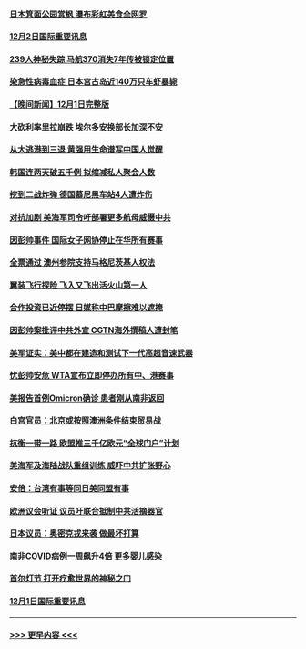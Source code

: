 #### [日本箕面公园赏枫 瀑布彩虹美食全网罗](../pages/prog202/a103283163.md?t=12022001) 
#### [12月2日国际重要讯息](../pages/prog202/a103283159.md?t=12022001) 
#### [239人神秘失踪 马航370消失7年传被锁定位置](../pages/prog202/a103283103.md?t=12022001) 
#### [染急性病毒血症 日本宫古岛近140万只车虾暴毙](../pages/prog202/a103283039.md?t=12022001) 
#### [【晚间新闻】12月1日完整版](../pages/prog202/a103282922.md?t=12022001) 
#### [大砍利率里拉崩跌 埃尔多安换部长加深不安](../pages/prog202/a103282955.md?t=12022001) 
#### [从大逃港到三退 黄强用生命谱写中国人觉醒](../pages/prog202/a103281774.md?t=12022001) 
#### [韩国连两天破五千例 拟缩减私人聚会人数](../pages/prog202/a103282921.md?t=12022001) 
#### [挖到二战炸弹 德国慕尼黑车站4人遭炸伤](../pages/prog202/a103282859.md?t=12022001) 
#### [对抗加剧 美海军司令吁部署更多航母威慑中共](../pages/prog202/a103282771.md?t=12022001) 
#### [因彭帅事件 国际女子网协停止在华所有赛事](../pages/prog202/a103282769.md?t=12022001) 
#### [全票通过 澳州参院支持马格尼茨基人权法](../pages/prog202/a103282730.md?t=12022001) 
#### [翼装飞行探险  飞入又飞出活火山第一人](../pages/prog202/a103282686.md?t=12022001) 
#### [合作投资已近停摆 日媒称中巴摩擦难以遮掩](../pages/prog202/a103282759.md?t=12022001) 
#### [因彭帅案批评中共外宣 CGTN海外撰稿人遭封笔](../pages/prog202/a103282698.md?t=12022001) 
#### [美军证实：美中都在建造和测试下一代高超音速武器](../pages/prog202/a103282638.md?t=12022001) 
#### [忧彭帅安危 WTA宣布立即停办所有中、港赛事](../pages/prog202/a103282652.md?t=12022001) 
#### [美报告首例Omicron确诊 患者刚从南非返回](../pages/prog202/a103282642.md?t=12022001) 
#### [白宫官员：北京或按照澳洲条件结束贸易战](../pages/prog202/a103282501.md?t=12022001) 
#### [抗衡一带一路 欧盟推三千亿欧元“全球门户”计划](../pages/prog202/a103282581.md?t=12022001) 
#### [美海军及海陆战队重组训练 威吓中共扩张野心](../pages/prog202/a103282410.md?t=12022001) 
#### [安倍：台湾有事等同日美同盟有事](../pages/prog202/a103282439.md?t=12022001) 
#### [欧洲议会听证 议员吁联合抵制中共活摘器官](../pages/prog202/a103282442.md?t=12022001) 
#### [日本议员：奥密克戎来袭 做最坏打算](../pages/prog202/a103282413.md?t=12022001) 
#### [南非COVID病例一周飙升4倍 更多婴儿感染](../pages/prog202/a103282330.md?t=12022001) 
#### [首尔灯节 打开疗愈世界的神秘之门](../pages/prog202/a103282261.md?t=12022001) 
#### [12月1日国际重要讯息](../pages/prog202/a103282252.md?t=12022001) 

----
#### [ >>> 更早内容 <<< ](../indexes/prog202-earlier.md)
